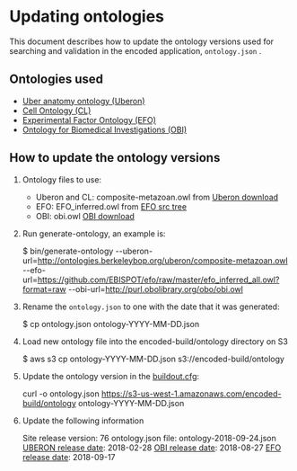 Updating ontologies
=========================

This document describes how to update the ontology versions used for searching and validation in the encoded application, ```ontology.json``` .

Ontologies used
---------------- 

* [Uber anatomy ontology (Uberon)]
* [Cell Ontology (CL)]
* [Experimental Factor Ontology (EFO)]
* [Ontology for Biomedical Investigations (OBI)]

How to update the ontology versions
---------------- 

1. Ontology files to use:
	
	* Uberon and CL: composite-metazoan.owl  from [Uberon download]
	* EFO: EFO_inferred.owl from [EFO src tree]
	* OBI: obi.owl [OBI download]

2. Run generate-ontology, an example is: 

	$ bin/generate-ontology --uberon-url=http://ontologies.berkeleybop.org/uberon/composite-metazoan.owl --efo-url=https://github.com/EBISPOT/efo/raw/master/efo_inferred_all.owl?format=raw --obi-url=http://purl.obolibrary.org/obo/obi.owl

3. Rename the ```ontology.json``` to one with the date that it was generated:

	$ cp ontology.json ontology-YYYY-MM-DD.json

4. Load new ontology file into the encoded-build/ontology directory on S3

	$ aws s3 cp ontology-YYYY-MM-DD.json s3://encoded-build/ontology

5.  Update the ontology version in the [buildout.cfg]:

	curl -o ontology.json https://s3-us-west-1.amazonaws.com/encoded-build/ontology ontology-YYYY-MM-DD.json

6.  Update the following information
    
    Site release version: 76
    ontology.json file: ontology-2018-09-24.json
    [UBERON release date]: 2018-02-28
    [OBI release date]: 2018-08-27
    [EFO release date]: 2018-09-17

[Uber anatomy ontology (Uberon)]: http://uberon.org/
[Cell Ontology (CL)]: http://cellontology.org/
[Experimental Factor Ontology (EFO)]: http://www.ebi.ac.uk/efo
[Ontology for Biomedical Investigations (OBI)]: http://obi-ontology.org/
[Uberon download]: http://uberon.github.io/downloads.html
[EFO src tree]: https://github.com/EBISPOT/efo/
[OBI download]: http://www.ontobee.org/ontology/OBI
[buildout.cfg]: ../../../buildout.cfg
[UBERON release date]: http://uberon.github.io/
[OBI release date]: http://www.ontobee.org/ontology/OBI 
[EFO release date]: https://github.com/EBISPOT/efo/blob/master/ExFactor%20Ontology%20release%20notes.txt